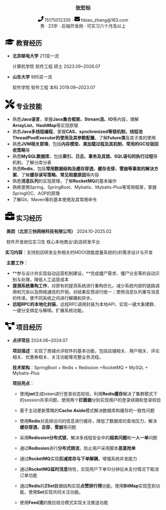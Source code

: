  <center>
     <h3>张宏标</h3>
     <div>
         <span>
             <img src="assets/phone-solid.svg" width="18px">
             15175012335
         </span>
         ·
         <span>
             <img src="assets/envelope-solid.svg" width="18px">
             hbiao_zhang@163.com
         </span>
     </div>
     <div>
         <span>
             男
         </span>
         ·
         <span>
             23岁
         </span>
         ·
         <span>
             后端开发岗
         </span>
         ·
         <span>
             可实习六个月及以上
         </span>
     </div>
 </center>

## <img src="assets/graduation-cap-solid.svg" width="30px"> 教育经历

- **北京邮电大学**	   211双一流

  计算机学院	    软件工程	硕士																			  2023.09~2026.07

- **山东大学**           985双一流

  软件学院		    软件工程	本科																			  2019.09~2023.07

## <img src="assets/tools-solid.svg" width="30px"> 专业技能

- 熟悉**Java语言**，掌握**Java集合框架、Stream流、IO**等内容，理解**ArrayList、HashMap**等实现原理
- 熟悉**Java多线程编程**，掌握**CAS、synchronized等锁机制，线程池ThreadPoolExecutor的使用及其参数配置**，了解**Future类**及其子类的使用
- 熟悉**JVM相关原理**，包括**内存模型、类加载过程及其机制、常用的GC垃圾回收策略**等
- 熟悉**MySQL数据库**，包括**索引、日志、事务及其锁、SQL语句的执行过程**等机制，了解分库分表
- 熟悉**Redis**，包括**常用数据结构及缓存穿透、缓存击穿、雪崩等事故的解决方案**，了解**缓存读写策略、常见阻塞原因**等内容
- 熟悉**消息队列**的实现原理，了解**RocketMQ**的基本操作
- 熟练使用Spring、SpringBoot、Mybatis、Mybatis-Plus等常用框架，掌握SpringIOC、AOP的原理
- 了解Git、Maven等的基本使用及其常用命令

## <img src="assets\briefcase-solid.svg" width="30px"> 实习经历

​    **美团（北京三快网络科技有限公司）**                                                                           2024.10-2025.02                          

​	软件开发岗位实习生      核心本地商业\到店研发平台

​	**实习内容**：支持到店研发业务相关的MDO(效能度量系统的)的需求设计与开发

​	**主要工作：**

+ **参与设计并实现自动运营机制建设，**完成僵尸需求、僵尸分支等的自动识别与处理，降低人工运营成本
+ **提测系统重构工作**，对原有的提测系统进行重构优化，减少系统内部的链路调用和冗余以及网络通信的开销，对结果反馈进行统一；使用消息队列重写消息的传递，使不同系统之间进行解耦和异步。
+ **远程RPC的本地化封装**，远程RPC调用封装为本地API，实现一键大象建群、一键分支绑定与解绑。扩展系统功能。

## <img src="assets/project-diagram-solid.svg" width="30px"> 项目经历

- **点评项目**																											         2024.06~2024.07

  **项目描述**：实现了商铺点评软件的基本功能，包括店铺相关、用户相关、评论相关、优惠券相关、关注功能等完整业务流程。

  **技术架构**：SpringBoot + Redis + Redission +RocketMQ + MySQL + Mybatis-Plus
  
  **项目亮点**：
  
  + 使用**jwt**生成token进行登录状态校验，利用**Redis缓存**解决了集群模式下的session共享问题，使用两个**拦截器**分别实现用户的登录续期和登录校验
  
  + 基于主动更新策略的**Cache Aside**模式解决数据库和缓存的一致性问题
  
  + 使用**Redis**对高频访问的信息进行缓存，降低了数据库的查询压力，解决**缓存穿透、击穿、雪崩**等问题
  
  + 采用**Redission分布式锁**，解决多线程安全中的**超卖问题**和**一人一单**问题
  
  + 通过**Redission**进行**分布式限流**，防止用户采用脚本**恶意抢单**
  
  + 通过**RocketMQ**实现**扣减库存与下单解耦**，增强系统并发能力
  
  + 通过**RocketMQ延时消息**特性，实现用户下单10分钟后未支付情况下取消订单功能
  
  + 通过**Redis**的**ZSet**数据结构实现**点赞排行榜**功能，使用**BitMap**实现签到功能，使用**Set**实现共同关注功能。
  
  + 使用**Feed流**的推拉结合模式实现关注推送功能

